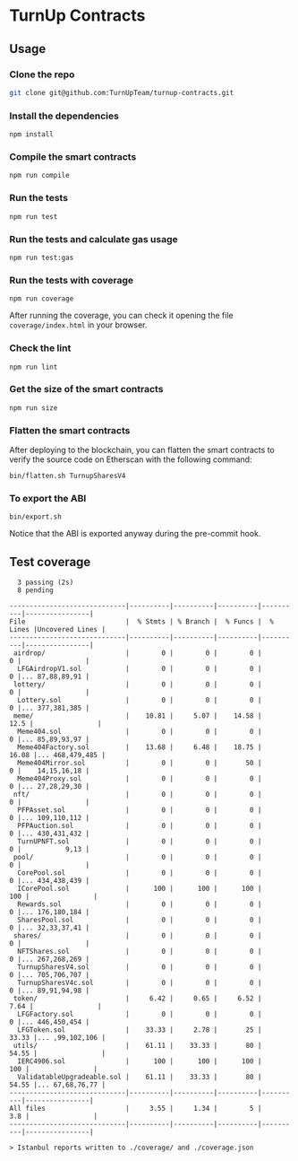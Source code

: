 # TurnUp Contracts

## Usage

### Clone the repo

```bash
git clone git@github.com:TurnUpTeam/turnup-contracts.git
```

### Install the dependencies

```
npm install
```

### Compile the smart contracts

```
npm run compile
```

### Run the tests

```
npm run test
```

### Run the tests and calculate gas usage

```
npm run test:gas
```

### Run the tests with coverage

```
npm run coverage
```

After running the coverage, you can check it opening the file `coverage/index.html` in your browser.

### Check the lint

```
npm run lint
```

### Get the size of the smart contracts

```
npm run size
```

### Flatten the smart contracts

After deploying to the blockchain, you can flatten the smart contracts to verify the source code on Etherscan with the following command:

```
bin/flatten.sh TurnupSharesV4
```

### To export the ABI

```
bin/export.sh
```

Notice that the ABI is exported anyway during the pre-commit hook.

## Test coverage

```
  3 passing (2s)
  8 pending

-----------------------------|----------|----------|----------|----------|----------------|
File                         |  % Stmts | % Branch |  % Funcs |  % Lines |Uncovered Lines |
-----------------------------|----------|----------|----------|----------|----------------|
 airdrop/                    |        0 |        0 |        0 |        0 |                |
  LFGAirdropV1.sol           |        0 |        0 |        0 |        0 |... 87,88,89,91 |
 lottery/                    |        0 |        0 |        0 |        0 |                |
  Lottery.sol                |        0 |        0 |        0 |        0 |... 377,381,385 |
 meme/                       |    10.81 |     5.07 |    14.58 |     12.5 |                |
  Meme404.sol                |        0 |        0 |        0 |        0 |... 85,89,93,97 |
  Meme404Factory.sol         |    13.68 |     6.48 |    18.75 |    16.08 |... 468,479,485 |
  Meme404Mirror.sol          |        0 |        0 |       50 |        0 |    14,15,16,18 |
  Meme404Proxy.sol           |        0 |        0 |        0 |        0 |... 27,28,29,30 |
 nft/                        |        0 |        0 |        0 |        0 |                |
  PFPAsset.sol               |        0 |        0 |        0 |        0 |... 109,110,112 |
  PFPAuction.sol             |        0 |        0 |        0 |        0 |... 430,431,432 |
  TurnUPNFT.sol              |        0 |        0 |        0 |        0 |           9,13 |
 pool/                       |        0 |        0 |        0 |        0 |                |
  CorePool.sol               |        0 |        0 |        0 |        0 |... 434,438,439 |
  ICorePool.sol              |      100 |      100 |      100 |      100 |                |
  Rewards.sol                |        0 |        0 |        0 |        0 |... 176,180,184 |
  SharesPool.sol             |        0 |        0 |        0 |        0 |... 32,33,37,41 |
 shares/                     |        0 |        0 |        0 |        0 |                |
  NFTShares.sol              |        0 |        0 |        0 |        0 |... 267,268,269 |
  TurnupSharesV4.sol         |        0 |        0 |        0 |        0 |... 705,706,707 |
  TurnupSharesV4c.sol        |        0 |        0 |        0 |        0 |... 89,91,94,98 |
 token/                      |     6.42 |     0.65 |     6.52 |     7.64 |                |
  LFGFactory.sol             |        0 |        0 |        0 |        0 |... 446,450,454 |
  LFGToken.sol               |    33.33 |     2.78 |       25 |    33.33 |... ,99,102,106 |
 utils/                      |    61.11 |    33.33 |       80 |    54.55 |                |
  IERC4906.sol               |      100 |      100 |      100 |      100 |                |
  ValidatableUpgradeable.sol |    61.11 |    33.33 |       80 |    54.55 |... 67,68,76,77 |
-----------------------------|----------|----------|----------|----------|----------------|
All files                    |     3.55 |     1.34 |        5 |      3.8 |                |
-----------------------------|----------|----------|----------|----------|----------------|

> Istanbul reports written to ./coverage/ and ./coverage.json

```
